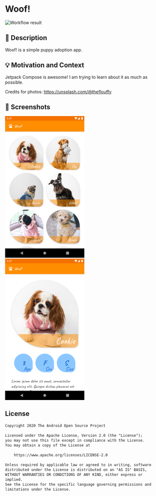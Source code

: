 # Woof!

<!--- Replace <OWNER> with your Github Username and <REPOSITORY> with the name of your repository. -->
<!--- You can find both of these in the url bar when you open your repository in github. -->
![Workflow result](https://github.com/ziem/android-dev-challenge-compose/workflows/Check/badge.svg)


## :scroll: Description
<!--- Describe your app in one or two sentences -->
Woof! is a simple puppy adoption app.

## :bulb: Motivation and Context
<!--- Optionally point readers to interesting parts of your submission. -->
<!--- What are you especially proud of? -->
Jetpack Compose is awesome! I am trying to learn about it as much as possible. 

Credits for photos: https://unsplash.com/@theflouffy


## :camera_flash: Screenshots
<!-- You can add more screenshots here if you like -->
<img src="/results/screenshot_1.png" width="260">&emsp;<img src="/results/screenshot_2.png" width="260">

## License
```
Copyright 2020 The Android Open Source Project

Licensed under the Apache License, Version 2.0 (the "License");
you may not use this file except in compliance with the License.
You may obtain a copy of the License at

    https://www.apache.org/licenses/LICENSE-2.0

Unless required by applicable law or agreed to in writing, software
distributed under the License is distributed on an "AS IS" BASIS,
WITHOUT WARRANTIES OR CONDITIONS OF ANY KIND, either express or implied.
See the License for the specific language governing permissions and
limitations under the License.
```